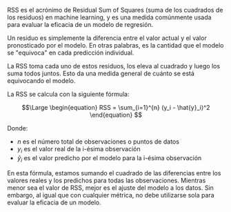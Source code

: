 RSS es el acrónimo de Residual Sum of Squares (suma de los cuadrados de los residuos) en machine learning, y es una medida comúnmente usada para evaluar la eficacia de un modelo de regresión.

Un residuo es simplemente la diferencia entre el valor actual y el valor pronosticado por el modelo. En otras palabras, es la cantidad que el modelo se "equivoca" en cada predicción individual.

La RSS toma cada uno de estos residuos, los eleva al cuadrado y luego los suma todos juntos. Esto da una medida general de cuánto se está equivocando el modelo.

La RSS se calcula con la siguiente fórmula:

$$\Large
\begin{equation}
RSS = \sum_{i=1}^{n} (y_i - \hat{y}_i)^2
\end{equation}
$$

Donde:

- $n$ es el número total de observaciones o puntos de datos
- $y_i$ es el valor real de la i-ésima observación
- $\hat{y}_i$ es el valor predicho por el modelo para la i-ésima observación

En esta fórmula, estamos sumando el cuadrado de las diferencias entre los valores reales y los predichos para todas las observaciones. Mientras menor sea el valor de RSS, mejor es el ajuste del modelo a los datos. Sin embargo, al igual que con cualquier métrica, no debe utilizarse sola para evaluar la eficacia de un modelo.